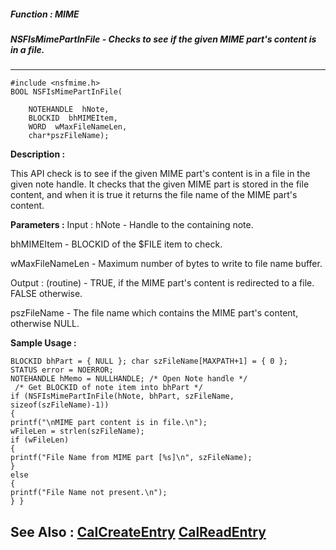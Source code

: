 ##### Function : MIME
##### NSFIsMimePartInFile - Checks to see if the given MIME part's content is in a file.
---
```
#include <nsfmime.h>
BOOL NSFIsMimePartInFile(

	NOTEHANDLE  hNote,
	BLOCKID  bhMIMEItem,
	WORD  wMaxFileNameLen,
	char*pszFileName);
```
**Description :**

This API check is to see if the given MIME part's content is in a file in the 
given note handle. It checks that the given MIME part is stored in the file 
content, and when it is true it returns the file name of the MIME part's 
content.

**Parameters :**
Input :
hNote  -  Handle to the containing note. 


bhMIMEItem  -  BLOCKID of the $FILE item to check.

wMaxFileNameLen  -  Maximum number of bytes to write to file name buffer.

Output :
(routine)  -  TRUE, if the MIME part's content is redirected to a file. FALSE otherwise. 


pszFileName  -  The file name which contains the MIME part's content, otherwise NULL. 


**Sample Usage :**
```
BLOCKID bhPart = { NULL }; char szFileName[MAXPATH+1] = { 0 };
STATUS error = NOERROR; 
NOTEHANDLE hMemo = NULLHANDLE; /* Open Note handle */
 /* Get BLOCKID of note item into bhPart */ 
if (NSFIsMimePartInFile(hNote, bhPart, szFileName, sizeof(szFileName)-1))
{
printf("\nMIME part content is in file.\n");
wFileLen = strlen(szFileName);
if (wFileLen)
{
printf("File Name from MIME part [%s]\n", szFileName);
} 
else
{
printf("File Name not present.\n");
} } 
```
**See Also :**
[CalCreateEntry](/reference/Func/CalCreateEntry)
[CalReadEntry](/reference/Func/CalReadEntry)
---
